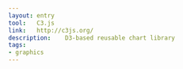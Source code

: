 ```yaml
---
layout: entry
tool:	C3.js
link:	http://c3js.org/
description:	D3-based reusable chart library
tags:
- graphics
---
```


